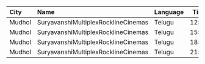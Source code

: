| City   | Name                                | Language |  Time | Type      | Price | Capacity | Booked |
| :----- | :---------------------------------- | :------- | ----: | :-------- | ----: | -------: | -----: |
| Mudhol | SuryavanshiMultiplexRocklineCinemas | Telugu   | 12:00 | GoldClass |  120₹ |      162 |     36 |
| Mudhol | SuryavanshiMultiplexRocklineCinemas | Telugu   | 15:00 | GoldClass |  120₹ |      162 |     36 |
| Mudhol | SuryavanshiMultiplexRocklineCinemas | Telugu   | 18:00 | GoldClass |  120₹ |      162 |     36 |
| Mudhol | SuryavanshiMultiplexRocklineCinemas | Telugu   | 21:00 | GoldClass |  120₹ |      162 |     36 |